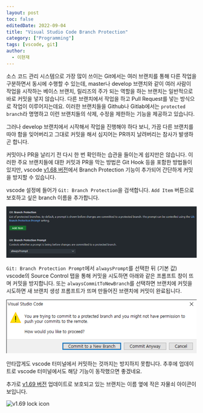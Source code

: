 ```yaml
---
layout: post
toc: false
editedDate: 2022-09-04
title: "Visual Studio Code Branch Protection"
category: ["Programming"]
tags: [vscode, git]
author:
  - 이현재
---
```


소스 코드 관리 시스템으로 가장 많이 쓰이는 Git에서는 여러 브랜치를 통해
다른 작업을 구분하면서 동시에 수행할 수 있는데, master나 develop 브랜치와 같이
여러 사람이 작업을 시작하는 베이스 브랜치, 릴리즈의 주가 되는 역할을 하는 브랜치는
일반적으로 바로 커밋을 넣지 않습니다. <!--more--> 다른 브랜치에서 작업을 하고
Pull Request를 넣는 방식으로 작업이 이루어지는데요. 이러한 브랜치들을
Github나 Gitlab에서는 `protected branch`라 명명하고
이런 브랜치들의 삭제, 수정을 제한하는 기능을 제공하고 있습니다.

그러나 develop 브랜치에서 시작해서 작업을 진행해야 하다 보니, 가끔
다른 브랜치를 따야 함을 잊어버리고 그대로 커밋을 해서 심지어는
PR까지 날려버리는 참사가 발생하곤 합니다.

커밋이나 PR을 날리기 전 다시 한 번 확인하는 습관을 들이는게
쉽지만은 않습니다. 이러한 주요 브랜치들에 대한 커밋과 PR을 막는 방법은
Git Hook 등을 포함한 방법들이 있지만, vscode [v1.68 버전][vscode-release-note-1.68]에서
Branch Protection 기능이 추가되어 간단하게 커밋을 방지할 수 있습니다.

vscode 설정에 들어가 `Git: Branch Protection`을 검색합니다.
`Add Item` 버튼으로 보호하고 싶은 branch 이름을 추가합니다.

![branch-protection-1](/img/2022-07-02-vscode-branch-protection/branch-protection-1.png)

`Git: Branch Protection Prompt`에서 `alwaysPrompt`를 선택한 뒤 (기본 값)
vscode의 Source Control 탭을 통해 커밋을 시도하면 아래와 같은
프롬프트 창이 뜨며 커밋을 방지합니다. 또는 `alwaysCommitToNewBranch`를 선택하면
브랜치에 커밋을 시도하면 새 브랜치 생성 프롬프트가 뜨며 만들어진 브랜치에
커밋이 완료됩니다.

![branch-protection-2](/img/2022-07-02-vscode-branch-protection/branch-protection-2.png)

안타깝게도 vscode 터미널에서 커밋하는 것까지는 방지하지 못합니다.
추후에 업데이트로 vscode 터미널에서도 해당 기능이 동작했으면 좋겠네요.

추가로 [v1.69 버전][vscode-release-note-1.69] 업데이트로 보호되고 있는 브랜치는 이름 옆에 작은 자물쇠 아이콘이 보입니다.

![v1.69 lock icon](https://code.visualstudio.com/assets/updates/1_69/scm-branch-protection-statusbar.png)

[vscode-release-note-1.68]: https://code.visualstudio.com/updates/v1_68#_git-branch-protection
[vscode-release-note-1.69]: https://code.visualstudio.com/updates/v1_69#_branch-protection-indicators
